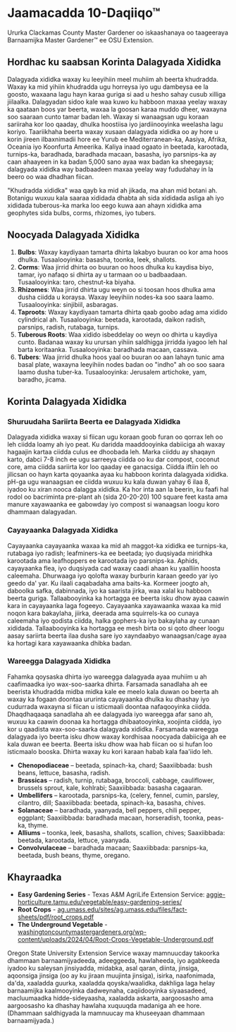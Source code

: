 # Jaamacadda 10-Daqiiqo™

Ururka Clackamas County Master Gardener oo iskaashanaya oo taageeraya Barnaamijka Master Gardener™ ee OSU Extension.

## Hordhac ku saabsan Korinta Dalagyada Xididka

Dalagyada xididka waxay ku leeyihiin meel muhiim ah beerta khudradda. Waxay ka mid yihiin khudradda ugu horreysa iyo ugu dambeysa ee la goosto, waxaana lagu hayn karaa guriga si aad u hesho sahay cusub xilliga jiilaalka. Dalagyadan sidoo kale waa kuwo ku habboon maxaa yeelay waxay ka qaataan boos yar beerta, waxaa la goosan karaa muddo dheer, waxayna soo saaraan cunto tamar badan leh. Waxay si wanaagsan ugu koraan sariiraha kor loo qaaday, dhulka hoostiisa iyo jardiinooyinka weelasha lagu koriyo. Taariikhaha beerta waxay xusaan dalagyada xididka oo ay hore u korin jireen ilbaxnimadii hore ee Yurub ee Mediterranean-ka, Aasiya, Afrika, Oceania iyo Koonfurta Ameerika. Kaliya inaad ogaato in beetada, karootada, turnips-ka, baradhada, baradhada macaan, basasha, iyo parsnips-ka ay caan ahaayeen in ka badan 5,000 sano ayaa wax badan ka sheegaysa; dalagyada xididka way badbaadeen maxaa yeelay way fududahay in la beero oo waa dhadhan fiican.

"Khudradda xididka" waa qayb ka mid ah jikada, ma ahan mid botani ah. Botanigu wuxuu kala saaraa xididada dhabta ah sida xididada asliga ah iyo xididada tuberous-ka marka loo eego kuwa aan ahayn xididka ama geophytes sida bulbs, corms, rhizomes, iyo tubers.

## Noocyada Dalagyada Xididka

1. **Bulbs**: Waxay kaydiyaan tamarta dhirta lakabyo buuran oo kor ama hoos dhulka. Tusaalooyinka: basasha, toonka, leek, shallots.
2. **Corms**: Waa jirrid dhirta oo buuran oo hoos dhulka ku kaydisa biyo, tamar, iyo nafaqo si dhirta ay u tarmaan oo u badbaadaan. Tusaalooyinka: taro, chestnut-ka biyaha.
3. **Rhizomes**: Waa jirrid dhirta ugu weyn oo si toosan hoos dhulka ama dusha ciidda u koraysa. Waxay leeyihiin nodes-ka soo saara laamo. Tusaalooyinka: sinjibiil, asbaragas.
4. **Taproots**: Waxay kaydiyaan tamarta dhirta qaab goobo adag ama xidido cylindrical ah. Tusaalooyinka: beetada, karootada, daikon radish, parsnips, radish, rutabaga, turnips.
5. **Tuberous Roots**: Waa xidido isbeddelay oo weyn oo dhirta u kaydiya cunto. Badanaa waxay ku urursan yihiin saldhigga jirridda iyagoo leh hal barta koritaanka. Tusaalooyinka: baradhada macaan, cassava.
6. **Tubers**: Waa jirrid dhulka hoos yaal oo buuran oo aan lahayn tunic ama basal plate, waxayna leeyihiin nodes badan oo "indho" ah oo soo saara laamo dusha tuber-ka. Tusaalooyinka: Jerusalem artichoke, yam, baradho, jicama.

## Korinta Dalagyada Xididka

### Shuruudaha Sariirta Beerta ee Dalagyada Xididka

Dalagyada xididka waxay si fiican ugu koraan goob furan oo qorrax leh oo leh ciidda loamy ah iyo peat. Ku daridda maaddooyinka dabiiciga ah waxay hagaajin kartaa ciidda culus ee dhoobada leh. Marka ciiddu ay shaqayn karto, dabci 7-8 inch ee ugu sarreeya ciidda oo ku dar compost, coconut core, ama ciidda sariirta kor loo qaaday ee ganacsiga. Ciidda iftiin leh oo jilicsan oo hayn karta qoyaanka ayaa ku habboon korinta dalagyada xididka. pH-ga ugu wanaagsan ee ciidda wuxuu ku kala duwan yahay 6 ilaa 8, iyadoo ku xiran nooca dalagga xididka. Ka hor inta aan la beerin, ku faafi hal rodol oo bacriminta pre-plant ah (sida 20-20-20) 100 square feet kasta ama manure xayawaanka ee gabowday iyo compost si wanaagsan loogu koro dhammaan dalagyadan.

### Cayayaanka Dalagyada Xididka

Cayayaanka cayayaanka waxaa ka mid ah maggot-ka xididka ee turnips-ka, rutabaga iyo radish; leafminers-ka ee beetada; iyo duqsiyada miridhka karootada ama leafhoppers ee karootada iyo parsnips-ka. Aphids, cayayaanka flea, iyo duqsiyada cad waxay caadi ahaan ku yaalliin hoosta caleemaha. Dhurwaaga iyo qolofta waxay burburin karaan geedo yar iyo geedo da' yar. Ku ilaali caqabadaha ama baits-ka. Kormeer joogto ah, daboolka safka, dabinnada, iyo ka saarista jirka, waa xalal ku habboon beerta guriga. Tallaabooyinka ka hortagga ee beerta isku dhow ayaa caawin kara in cayayaanka laga fogeeyo. Cayayaanka xayawaanka waxaa ka mid noqon kara bakaylaha, jiirka, deerada ama squirrels-ka oo cunaya caleemaha iyo qodista ciidda, halka gophers-ka iyo bakaylaha ay cunaan xididada. Tallaabooyinka ka hortagga ee mesh birta oo si qoto dheer loogu aasay sariirta beerta ilaa dusha sare iyo xayndaabyo wanaagsan/cage ayaa ka hortagi kara xayawaanka dhibka badan.

### Wareegga Dalagyada Xididka

Fahamka qoysaska dhirta iyo wareegga dalagyada ayaa muhiim u ah caafimaadka iyo wax-soo-saarka dhirta. Farsamada sanadlaha ah ee beerista khudradda midba midka kale ee meelo kala duwan oo beerta ah waxay ka fogaan doontaa ururinta cayayaanka dhulka ku dhashay iyo cudurrada waxayna si fiican u isticmaali doontaa nafaqooyinka ciidda. Dhaqdhaqaaqa sanadlaha ah ee dalagyada iyo wareegga afar sano ah, wuxuu ka caawin doonaa ka hortagga dhibaatooyinka, xoojinta ciidda, iyo kor u qaadista wax-soo-saarka dalagyada xididka. Farsamada wareegga dalagyada iyo beerta isku dhow waxay kordhisaa noocyada dabiiciga ah ee kala duwan ee beerta. Beerta isku dhow waa hab fiican oo si hufan loo isticmaalo booska. Dhirta waxay ku kori karaan habab kala faa'iido leh.

- **Chenopodiaceae** – beetada, spinach-ka, chard; Saaxiibbada: bush beans, lettuce, basasha, radish.
- **Brassicas** – radish, turnip, rutabaga, broccoli, cabbage, cauliflower, brussels sprout, kale, kohlrabi; Saaxiibbada: basasha cagaaran.
- **Umbellifers** – karootada, parsnips-ka, (celery, fennel, cumin, parsley, cilantro, dill; Saaxiibbada: beetada, spinach-ka, basasha, chives.
- **Solanaceae** – baradhada, yaanyada, bell peppers, chili pepper, eggplant; Saaxiibbada: baradhada macaan, horseradish, toonka, peas-ka, thyme.
- **Alliums** – toonka, leek, basasha, shallots, scallion, chives; Saaxiibbada: beetada, karootada, lettuce, yaanyada.
- **Convolvulaceae** – baradhada macaan; Saaxiibbada: parsnips-ka, beetada, bush beans, thyme, oregano.

## Khayraadka

- **Easy Gardening Series** - Texas A&M AgriLife Extension Service: [aggie-horticulture.tamu.edu/vegetable/easy-gardening-series/](https://aggie-horticulture.tamu.edu/vegetable/easy-gardening-series/)
- **Root Crops** - [ag.umass.edu/sites/ag.umass.edu/files/fact-sheets/pdf/root_crops.pdf](https://ag.umass.edu/sites/ag.umass.edu/files/fact-sheets/pdf/root_crops.pdf)
- **The Underground Vegetable** - [washingtoncountymastergardeners.org/wp-content/uploads/2024/04/Root-Crops-Vegetable-Underground.pdf](https://washingtoncountymastergardeners.org/wp-content/uploads/2024/04/Root-Crops-Vegetable-Underground.pdf)

Oregon State University Extension Service waxay mamnuucday takoorka dhammaan barnaamijyadeeda, adeeggeeda, hawlaheeda, iyo agabkeeda iyadoo ku saleysan jinsiyadda, midabka, asal qaran, diinta, jinsiga, aqoonsiga jinsiga (oo ay ku jiraan muujinta jinsiga), isirka, naafonimada, da'da, xaaladda guurka, xaaladda qoyska/waalidka, dakhliga laga helay barnaamijka kaalmooyinka dadweynaha, caqiidooyinka siyaasadeed, macluumaadka hidde-sideyaasha, xaaladda askarta, aargoosasho ama aargoosasho ka dhashay hawlaha xuquuqda madaniga ah ee hore. (Dhammaan saldhigyada la mamnuucay ma khuseeyaan dhammaan barnaamijyada.)